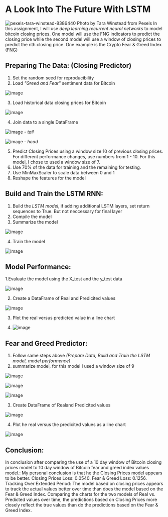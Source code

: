# A Look Into The Future With LSTM
![pexels-tara-winstead-8386440](https://user-images.githubusercontent.com/80294571/131234808-158a24ba-6e73-4a9f-9a2e-0df85aa64612.jpg)
Photo by Tara Winstead from Pexels
In this assignment, I will use *deep learning recurrent neural networks* to model bitcoin closing prices. One model will use the FNG indicators to predict the closing price while the second model will use a window of closing prices to predict the nth closing price. One example is the Crypto Fear & Greed Index (FNG)

## Preparing The Data: (Closing Predictor)
1. Set the random seed for reproducibility
2. Load *"Greed and Fear"* sentiment data for Bitcoin

![image](https://user-images.githubusercontent.com/80294571/131236988-e76c55e8-be3d-471e-8245-a0a42538ec4a.png)

3. Load historical data closing prices for Bitcoin

![image](https://user-images.githubusercontent.com/80294571/131237012-44b2e735-5d2a-42fc-aeaa-1372b44c1134.png)

4. Join data to a single DataFrame

![image](https://user-images.githubusercontent.com/80294571/131237035-1d13eddf-7df3-488c-a299-10715ed0c53e.png) - *tail*

![image](https://user-images.githubusercontent.com/80294571/131237058-46fe8980-041d-4b0a-8165-1a6eb718cc7d.png) - *head*

5. Predict Closing Prices using a window size 10 of previous closing prices. For different performance changes, use numbers from 1 - 10. For this model, I chose to used a window size of 7.
6. Use 70% of the data for training and the remaining for testing.
7. Use MinMaxScaler to scale data between 0 and 1
8. Reshape the features for the model


## Build and Train the LSTM RNN:
1. Build the *LSTM model*, if adding additional LSTM layers, set return sequences to True. But not neccessary for final layer
2. Compile the model
3. Summarize the model

![image](https://user-images.githubusercontent.com/80294571/131237290-2219de87-0a44-4253-9578-1954f88ebb9a.png)

4. Train the model

![image](https://user-images.githubusercontent.com/80294571/131237310-d774ae04-bb3e-444e-aa54-766acec67144.png)

## Model Performance:
1.Evaluate the model using the X_test and the y_test data

![image](https://user-images.githubusercontent.com/80294571/131237354-0e750041-07f7-4c36-97dd-9dc26e764df3.png)

2. Create a DataFrame of Real and Predicited values

![image](https://user-images.githubusercontent.com/80294571/131237383-7f066a81-4277-4440-8870-e80c7254b986.png)

3. Plot the real versus predicted value in a line chart

4. ![image](https://user-images.githubusercontent.com/80294571/131237403-587f79d5-344f-4cac-b3a4-0e417db162b3.png)


## Fear and Greed Predictor:
1. Follow same steps above *(Prepare Data, Build and Train the LSTM model, model performence)*
2. summarize model, for this model I used a window size of 9

![image](https://user-images.githubusercontent.com/80294571/131237612-87096927-cfb6-40b2-a714-e7dc1aa92cf5.png)

![image](https://user-images.githubusercontent.com/80294571/131237632-9c04f4f5-b9fa-4577-87fc-a9ebc9ab8f7a.png)

![image](https://user-images.githubusercontent.com/80294571/131237643-d4db7d44-4007-479b-81af-91b6a5a01401.png)

3. Create DataFrame of Realand Predicited values

![image](https://user-images.githubusercontent.com/80294571/131237683-4aaafa20-0667-434d-98c7-4fc03d34b384.png)

4. Plot he real versus the predicited values as a line chart

![image](https://user-images.githubusercontent.com/80294571/131237723-fff69ffd-fe3d-427e-899c-632e3395e1be.png)

## Conclusion:
In conclusion after comparing the use of a 10 day window of Bitcoin closing prices model to 10 day window of Bitcoin fear and greed index values model.: My personal conclusion is that he the Closing Prices model appears to be better.
Closing Prices Loss: 0.0540. Fear & Greed Loss: 0.1256.
Tracking Over Extended Period: The model based on closing prices appears to track the actual values better over time than does the model based on the Fear & Greed Index. Comparing the charts for the two models of Real vs. Predicted values over time, the predictions based on Closing Prices more closely reflect the true values than do the predictions based on the Fear & Greed Index.

